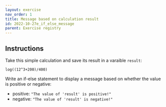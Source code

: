 ```yaml
---
layout: exercise 
nav_order: 1
title: Message based on calculation result
id: 2022-10-27e_if_else_message
parent: Exercise registry
---
```


## Instructions

Take this simple calculation and save its result in a varaible `result`:

`log((12^3+200)/400) `

Write an if-else statement to display a message based on whether the value is positive or negative:
- positive: `"The value of 'result' is positive!"`
- negative: `"The value of 'result' is negative!"`


